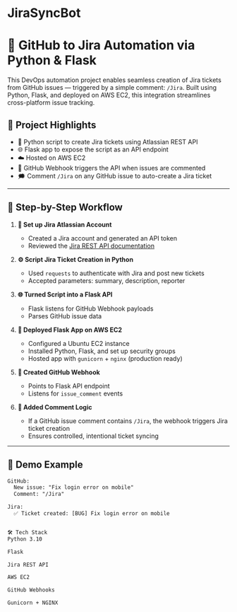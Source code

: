 # JiraSyncBot

# 🤖 GitHub to Jira Automation via Python & Flask

This DevOps automation project enables seamless creation of Jira tickets from GitHub issues — triggered by a simple comment: `/Jira`. Built using Python, Flask, and deployed on AWS EC2, this integration streamlines cross-platform issue tracking.

## 🚀 Project Highlights

- 🐍 Python script to create Jira tickets using Atlassian REST API
- 🌐 Flask app to expose the script as an API endpoint
- ☁️ Hosted on AWS EC2
- 🔄 GitHub Webhook triggers the API when issues are commented
- 🗯️ Comment `/Jira` on any GitHub issue to auto-create a Jira ticket

---

## 🧱 Step-by-Step Workflow

1. **🔐 Set up Jira Atlassian Account**  
   - Created a Jira account and generated an API token  
   - Reviewed the [Jira REST API documentation](https://developer.atlassian.com/cloud/jira/platform/rest/v3/intro/)  

2. **⚙️ Script Jira Ticket Creation in Python**  
   - Used `requests` to authenticate with Jira and post new tickets  
   - Accepted parameters: summary, description, reporter  

3. **🌐 Turned Script into a Flask API**  
   - Flask listens for GitHub Webhook payloads  
   - Parses GitHub issue data  

4. **🚀 Deployed Flask App on AWS EC2**  
   - Configured a Ubuntu EC2 instance  
   - Installed Python, Flask, and set up security groups  
   - Hosted app with `gunicorn` + `nginx` (production ready)

5. **🔁 Created GitHub Webhook**  
   - Points to Flask API endpoint  
   - Listens for `issue_comment` events  

6. **🧠 Added Comment Logic**  
   - If a GitHub issue comment contains `/Jira`, the webhook triggers Jira ticket creation  
   - Ensures controlled, intentional ticket syncing

---

## 🧪 Demo Example

```txt
GitHub:
  New issue: "Fix login error on mobile"
  Comment: "/Jira"

Jira:
  ✅ Ticket created: [BUG] Fix login error on mobile


🛠️ Tech Stack
Python 3.10

Flask

Jira REST API

AWS EC2

GitHub Webhooks

Gunicorn + NGINX

